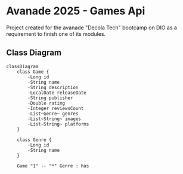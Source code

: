 # Avanade 2025 - Games Api
Project created for the avanade "Decola Tech" bootcamp on DIO as a requirement to finish one of its modules.

## Class Diagram
``` mermaid
classDiagram
    class Game {
        -Long id
        -String name
        -String description
        -LocalDate releaseDate
        -String publisher
        -Double rating
        -Integer reviewsCount
        -List~Genre~ genres
        -List~String~ images
        -List~String~ platforms
    }

    class Genre {
        -Long id
        -String name
    }

    Game "1" -- "*" Genre : has
```

